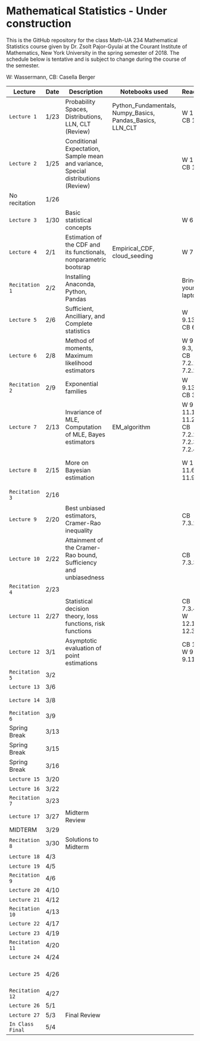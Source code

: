 # Mathematical Statistics - Under construction

This is the GitHub repository for the class Math-UA 234 Mathematical Statistics course given by Dr. Zsolt Pajor-Gyulai at the Courant Institute of Mathematics, New York University in the spring semester of 2018. The schedule below is tentative and is subject to change during the course of the semester.

W: Wassermann, CB: Casella Berger

| Lecture | Date | Description | Notebooks used | Reading | Remark |
| --- | --- | --- | --- | --- | --- |
| `Lecture 1`    | 1/23 | Probability Spaces, Distributions, LLN, CLT (Review) | Python_Fundamentals, Numpy_Basics, Pandas_Basics, LLN_CLT  | W 1-5, CB 1-4 | HW 1 Assigned, CHW1 Assigned | 
| `Lecture 2`    | 1/25 | Conditional Expectation, Sample mean and variance, Special distributions (Review)  || W 1-5, CB 1-5 
| No recitation | 1/26 |  | | | |
| `Lecture 3`    | 1/30 | Basic statistical concepts  |  | W 6 | |
| `Lecture 4`    | 2/1 | Estimation of the CDF and its functionals, nonparametric bootsrap | Empirical_CDF, cloud_seeding | W 7-8, | HW2 Assigned, CHW2 Assigned| 
| `Recitation 1` | 2/2 | Installing Anaconda, Python, Pandas | | Bring your laptop! | HW1 Due | 
| `Lecture 5`    | 2/6 | Sufficient, Ancilliary, and Complete statistics | | W 9.13.2, CB 6.2| |
| `Lecture 6`    | 2/8 | Method of moments, Maximum likelihood estimators | | W 9.2, 9.3, 9.4, CB 7.2.1, 7.2.2| HW3 Assigned |
| `Recitation 2` | 2/9 | Exponential families | | W 9.13.3, CB 3.4 | CHW1 Due, HW2 Due |
| `Lecture 7`    | 2/13| Invariance of MLE, Computation of MLE, Bayes estimators | EM_algorithm | W 9.6, 11.1, 11.2, CB 7.2.2, 7.2.3, 7.2.4 | |
| `Lecture 8`    | 2/15| More on Bayesian estimation| | W 11.3, 11.6, 11.9 | CHW3 Assigned, HW4 Assigned |
| `Recitation 3` | 2/16| | | | CHW2 Due |
| `Lecture 9`    | 2/20| Best unbiased estimators, Cramer-Rao inequality | | CB 7.3.2 ||
| `Lecture 10`   | 2/22| Attainment of the Cramer-Rao bound, Sufficiency and unbiasedness | | CB 7.3.3 | HW5 Assigned|
| `Recitation 4` | 2/23| ||| HW4 Due|
| `Lecture 11`   | 2/27| Statistical decision theory, loss functions, risk functions|| CB 7.3.4, W 12.1-12.3 ||
| `Lecture 12`   | 3/1 | Asymptotic evaluation of point estimations ||CB 10.1 W 9.7-9.11 | HW6 Assigned|
| `Recitation 5` | 3/2 | ||| HW5 Due|
| `Lecture 13`   | 3/6 | ||| |
| `Lecture 14`   | 3/8 | ||| HW7 Assigned|
| `Recitation 6` | 3/9 | ||| HW6 Due |
| Spring Break   | 3/13| ||| |
| Spring Break   | 3/15| ||| |
| Spring Break   | 3/16| ||| |
| `Lecture 15`   | 3/20| ||| |
| `Lecture 16`   | 3/22| ||| |
| `Recitation 7` | 3/23| ||| |
| `Lecture 17`   | 3/27| Midterm Review ||| |
|    MIDTERM     | 3/29| ||| |
| `Recitation 8` | 3/30| Solutions to Midterm ||| |
| `Lecture 18`   | 4/3 | ||| |
| `Lecture 19`   | 4/5 | ||| |
| `Recitation 9` | 4/6 | ||| |
| `Lecture 20`   | 4/10| ||| |
| `Lecture 21`   | 4/12| ||| |
| `Recitation 10`| 4/13| ||| |
| `Lecture 22`   | 4/17| ||| |
| `Lecture 23`   | 4/19| ||| |
| `Recitation 11`| 4/20| ||| |
| `Lecture 24`   | 4/24| ||| |
| `Lecture 25`   | 4/26| ||| Term project due |
| `Recitation 12`| 4/27| ||| |
| `Lecture 26`   | 5/1 | ||| |
| `Lecture 27`   | 5/3 | Final Review ||| |
| `In Class Final`| 5/4 | ||| |


